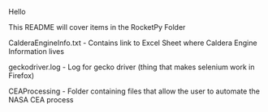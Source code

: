 Hello

This README will cover items in the RocketPy Folder

CalderaEngineInfo.txt
    - Contains link to Excel Sheet where Caldera Engine Information lives

geckodriver.log
    - Log for gecko driver (thing that makes selenium work in Firefox)

CEAProcessing
    - Folder containing files that allow the user to automate the NASA CEA process